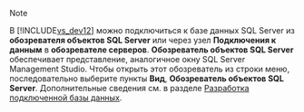 > [!NOTE]
>  В [!INCLUDE[vs_dev12](../../data-tools/includes/vs_dev12_md.md)] можно подключиться к базе данных SQL Server из **обозревателя объектов SQL Server** или через узел **Подключения к данным** в **обозревателе серверов**. **Обозреватель объектов SQL Server** обеспечивает представление, аналогичное окну SQL Server Management Studio. Чтобы открыть этот обозреватель из строки меню, последовательно выберите пункты **Вид**, **Обозреватель объектов SQL Server**. Дополнительные сведения см. в разделе [Разработка подключенной базы данных](http://go.microsoft.com/fwlink/?LinkId=233646).